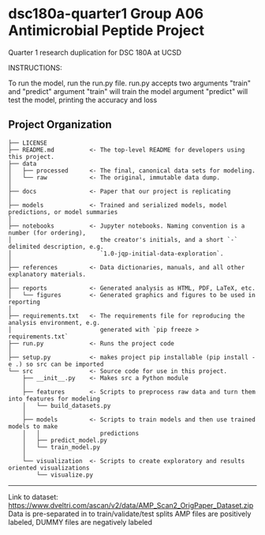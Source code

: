 dsc180a-quarter1 Group A06 Antimicrobial Peptide Project 
==============================

Quarter 1 research duplication for DSC 180A at UCSD


INSTRUCTIONS:

To run the model, run the run.py file.
    run.py accepts two arguments "train" and "predict"
    argument "train" will train the model
    argument "predict" will test the model, printing the accuracy and loss


Project Organization
------------

    ├── LICENSE
    ├── README.md          <- The top-level README for developers using this project.
    ├── data
    │   ├── processed      <- The final, canonical data sets for modeling.
    │   └── raw            <- The original, immutable data dump.
    │
    ├── docs               <- Paper that our project is replicating
    │
    ├── models             <- Trained and serialized models, model predictions, or model summaries
    │
    ├── notebooks          <- Jupyter notebooks. Naming convention is a number (for ordering),
    │                         the creator's initials, and a short `-` delimited description, e.g.
    │                         `1.0-jqp-initial-data-exploration`.
    │
    ├── references         <- Data dictionaries, manuals, and all other explanatory materials.
    │
    ├── reports            <- Generated analysis as HTML, PDF, LaTeX, etc.
    │   └── figures        <- Generated graphics and figures to be used in reporting
    │
    ├── requirements.txt   <- The requirements file for reproducing the analysis environment, e.g.
    │                         generated with `pip freeze > requirements.txt`
    ├── run.py             <- Runs the project code
    │
    ├── setup.py           <- makes project pip installable (pip install -e .) so src can be imported
    └── src                <- Source code for use in this project.
        ├── __init__.py    <- Makes src a Python module
        │
        ├── features       <- Scripts to preprocess raw data and turn them into features for modeling
        │   └── build_datasets.py
        │
        ├── models         <- Scripts to train models and then use trained models to make
        │   │                 predictions
        │   ├── predict_model.py
        │   └── train_model.py
        │
        └── visualization  <- Scripts to create exploratory and results oriented visualizations
            └── visualize.py


--------

Link to dataset: https://www.dveltri.com/ascan/v2/data/AMP_Scan2_OrigPaper_Dataset.zip
Data is pre-separated in to train/validate/test splits
AMP files are positively labeled, DUMMY files are negatively labeled
